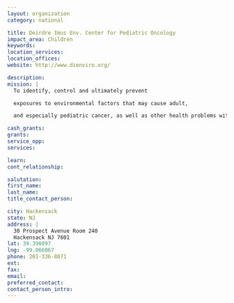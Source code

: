 ```yaml
---
layout: organization
category: national

title: Deirdre Imus Env. Center for Pediatric Oncology
impact_area: Children
keywords: 
location_services: 
location_offices: 
website: http://www.dienviro.org/

description: 
mission: |
  To identify, control and ultimately prevent

  exposures to environmental factors that may cause adult,

  and especially pediatric cancer, as well as other health problems with our children. 

cash_grants: 
grants: 
service_opp: 
services: 

learn: 
cont_relationship: 

salutation: 
first_name: 
last_name: 
title_contact_person: 

city: Hackensack
state: NJ
address: |
  30 Prospect Avenue Room 240  
  Hackensack NJ 7601
lat: 39.390897
lng: -99.066067
phone: 201-336-8071
ext: 
fax: 
email: 
preferred_contact: 
contact_person_intro: 
---
```

